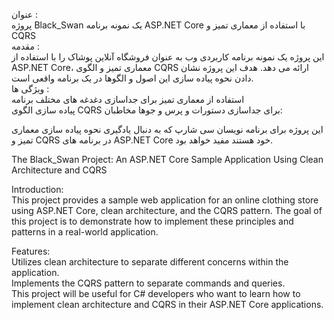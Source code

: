  عنوان :   
 پروژه Black_Swan یک نمونه برنامه ASP.NET Core با استفاده از معماری تمیز و CQRS           
  مقدمه :    
  این پروژه یک نمونه برنامه کاربردی وب به عنوان فروشگاه آنلاین پوشاک را با استفاده از ASP.NET Core، معماری تمیز و الگوی CQRS ارائه می دهد. هدف این پروژه نشان دادن نحوه پیاده سازی این اصول و الگوها در یک برنامه واقعی است.   
   ویژگی ها :    
   استفاده از معماری تمیز برای جداسازی دغدغه های مختلف برنامه   
 پیاده سازی الگوی CQRS برای جداسازی دستورات و پرس و جوها 
 مخاطبان:

این پروژه برای برنامه نویسان سی شارپ که به دنبال یادگیری نحوه پیاده سازی معماری تمیز و CQRS در برنامه های ASP.NET Core خود هستند مفید خواهد بود.   

The Black_Swan Project: An ASP.NET Core Sample Application Using Clean Architecture and CQRS 

Introduction:  
This project provides a sample web application for an online clothing store using ASP.NET Core, clean architecture, and the CQRS pattern. The goal of this project is to demonstrate how to implement these principles and patterns in a real-world application.   

Features:       
Utilizes clean architecture to separate different concerns within the application.   
Implements the CQRS pattern to separate commands and queries.                        
This project will be useful for C# developers who want to learn how to implement clean architecture and CQRS in their ASP.NET Core applications.   
 

